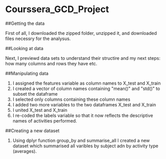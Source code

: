# Courssera_GCD_Project

##Getting the data

First of all, I downloaded the zipped folder, unzipped it, and downloaded files necessry for the analysus.

##Looking at data

Next, I previewd data sets to understand their structire and my next steps: how many columns and rows they have etc.

##Manipulating data
1. I assigned the features variable as column names to X_test and X_train
2. I created a vector of column names containing "mean()" and "std()" to subset the dataframe
3. I selected only columns containing these column names
4. I added two more variables to the two dataframes X_test and X_train
5. I united X_test and X_train
6. I re-coded the labels variable so that it now reflects the descriptive names of activities performed.

##Creating a new dataset
1. Using dplyr function group_by and summarise_all I created a new dataset which summarised all varibles by subject adn by activity type (averages). 
